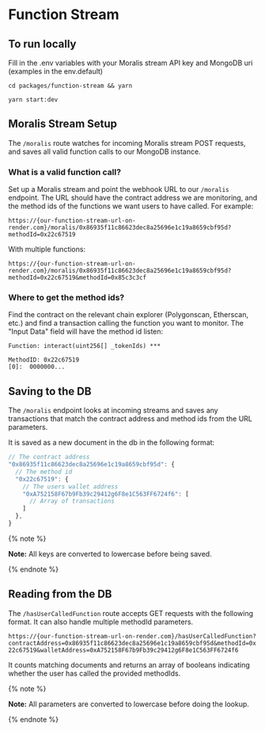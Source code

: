 # Function Stream

## To run locally

Fill in the .env variables with your Moralis stream API key and MongoDB uri (examples in the env.default)

`cd packages/function-stream && yarn`

`yarn start:dev`

## Moralis Stream Setup

The `/moralis` route watches for incoming Moralis stream POST requests, and saves all valid function calls to our MongoDB instance.

### What is a valid function call?

Set up a Moralis stream and point the webhook URL to our `/moralis` endpoint. The URL should have the contract address we are monitoring, and the method ids of the functions we want users to have called. For example:

`https://{our-function-stream-url-on-render.com}/moralis/0x86935f11c86623dec8a25696e1c19a8659cbf95d?methodId=0x22c67519`

With multiple functions:

`https://{our-function-stream-url-on-render.com}/moralis/0x86935f11c86623dec8a25696e1c19a8659cbf95d?methodId=0x22c67519&methodId=0x85c3c3cf`

### Where to get the method ids?

Find the contract on the relevant chain explorer (Polygonscan, Etherscan, etc.) and find a transaction calling the function you want to monitor. The "Input Data" field will have the method id listen:

```
Function: interact(uint256[] _tokenIds) ***

MethodID: 0x22c67519
[0]:  0000000...
```

## Saving to the DB

The `/moralis` endpoint looks at incoming streams and saves any transactions that match the contract address and method ids from the URL parameters.

It is saved as a new document in the db in the following format:

```js
// The contract address
"0x86935f11c86623dec8a25696e1c19a8659cbf95d": {
  // The method id
  "0x22c67519": {
    // The users wallet address
    "0xA752158F67b9Fb39c29412g6F8e1C563FF6724f6": [
      // Array of transactions
    ]
  },
}
```

{% note %}

**Note:** All keys are converted to lowercase before being saved.

{% endnote %}

## Reading from the DB

The `/hasUserCalledFunction` route accepts GET requests with the following format. It can also handle multiple methodId parameters.

`https://{our-function-stream-url-on-render.com}/hasUserCalledFunction?contractAddress=0x86935f11c86623dec8a25696e1c19a8659cbf95d&methodId=0x22c67519&walletAddress=0xA752158F67b9Fb39c29412g6F8e1C563FF6724f6`

It counts matching documents and returns an array of booleans indicating whether the user has called the provided methodIds.

{% note %}

**Note:** All parameters are converted to lowercase before doing the lookup.

{% endnote %}
